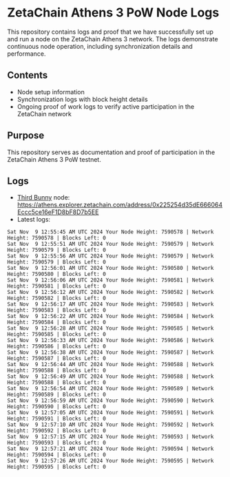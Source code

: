 # ZetaChain Athens 3 PoW Node Logs
This repository contains logs and proof that we have successfully set up and run a node on the ZetaChain Athens 3 network. The logs demonstrate continuous node operation, including synchronization details and performance.

## Contents
- Node setup information
- Synchronization logs with block height details
- Ongoing proof of work logs to verify active participation in the ZetaChain network

## Purpose
This repository serves as documentation and proof of participation in the ZetaChain Athens 3 PoW testnet.

## Logs

- [Third Bunny](https://thirdbunny.xyz/) node: https://athens.explorer.zetachain.com/address/0x225254d35dE666064Eccc5ce16eF1D8bF8D7b5EE
- Latest logs:
```
Sat Nov  9 12:55:45 AM UTC 2024 Your Node Height: 7590578 | Network Height: 7590578 | Blocks Left: 0
Sat Nov  9 12:55:51 AM UTC 2024 Your Node Height: 7590579 | Network Height: 7590579 | Blocks Left: 0
Sat Nov  9 12:55:56 AM UTC 2024 Your Node Height: 7590579 | Network Height: 7590579 | Blocks Left: 0
Sat Nov  9 12:56:01 AM UTC 2024 Your Node Height: 7590580 | Network Height: 7590580 | Blocks Left: 0
Sat Nov  9 12:56:06 AM UTC 2024 Your Node Height: 7590581 | Network Height: 7590581 | Blocks Left: 0
Sat Nov  9 12:56:12 AM UTC 2024 Your Node Height: 7590582 | Network Height: 7590582 | Blocks Left: 0
Sat Nov  9 12:56:17 AM UTC 2024 Your Node Height: 7590583 | Network Height: 7590583 | Blocks Left: 0
Sat Nov  9 12:56:22 AM UTC 2024 Your Node Height: 7590584 | Network Height: 7590584 | Blocks Left: 0
Sat Nov  9 12:56:28 AM UTC 2024 Your Node Height: 7590585 | Network Height: 7590585 | Blocks Left: 0
Sat Nov  9 12:56:33 AM UTC 2024 Your Node Height: 7590586 | Network Height: 7590586 | Blocks Left: 0
Sat Nov  9 12:56:38 AM UTC 2024 Your Node Height: 7590587 | Network Height: 7590587 | Blocks Left: 0
Sat Nov  9 12:56:44 AM UTC 2024 Your Node Height: 7590588 | Network Height: 7590588 | Blocks Left: 0
Sat Nov  9 12:56:49 AM UTC 2024 Your Node Height: 7590588 | Network Height: 7590588 | Blocks Left: 0
Sat Nov  9 12:56:54 AM UTC 2024 Your Node Height: 7590589 | Network Height: 7590589 | Blocks Left: 0
Sat Nov  9 12:56:59 AM UTC 2024 Your Node Height: 7590590 | Network Height: 7590590 | Blocks Left: 0
Sat Nov  9 12:57:05 AM UTC 2024 Your Node Height: 7590591 | Network Height: 7590591 | Blocks Left: 0
Sat Nov  9 12:57:10 AM UTC 2024 Your Node Height: 7590592 | Network Height: 7590592 | Blocks Left: 0
Sat Nov  9 12:57:15 AM UTC 2024 Your Node Height: 7590593 | Network Height: 7590593 | Blocks Left: 0
Sat Nov  9 12:57:21 AM UTC 2024 Your Node Height: 7590594 | Network Height: 7590594 | Blocks Left: 0
Sat Nov  9 12:57:26 AM UTC 2024 Your Node Height: 7590595 | Network Height: 7590595 | Blocks Left: 0
```
